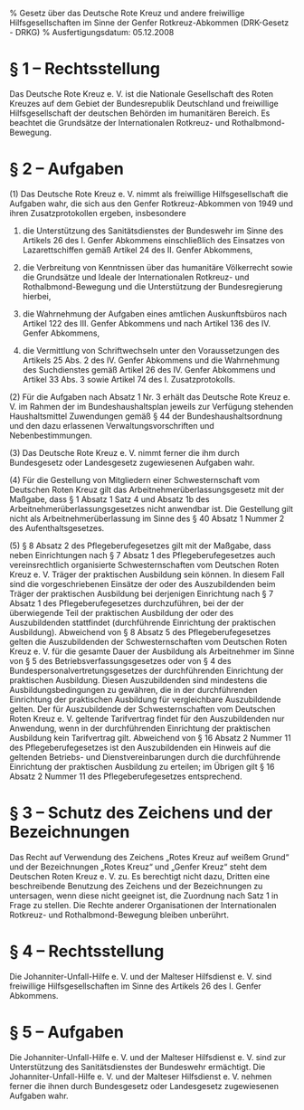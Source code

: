 % Gesetz über das Deutsche Rote Kreuz und andere freiwillige Hilfsgesellschaften im Sinne der Genfer Rotkreuz-Abkommen  (DRK-Gesetz - DRKG)
% Ausfertigungsdatum: 05.12.2008
 
# § 1 – Rechtsstellung

Das Deutsche Rote Kreuz e. V. ist die Nationale Gesellschaft des Roten Kreuzes auf dem Gebiet der Bundesrepublik Deutschland und freiwillige Hilfsgesellschaft der deutschen Behörden im humanitären Bereich. Es beachtet die Grundsätze der Internationalen Rotkreuz- und Rothalbmond-Bewegung.

# § 2 – Aufgaben

(1) Das Deutsche Rote Kreuz e. V. nimmt als freiwillige Hilfsgesellschaft die Aufgaben wahr, die sich aus den Genfer Rotkreuz-Abkommen von 1949 und ihren Zusatzprotokollen ergeben, insbesondere

1. die Unterstützung des Sanitätsdienstes der Bundeswehr im Sinne des Artikels 26 des I. Genfer Abkommens einschließlich des Einsatzes von Lazarettschiffen gemäß Artikel 24 des II. Genfer Abkommens,

2. die Verbreitung von Kenntnissen über das humanitäre Völkerrecht sowie die Grundsätze und Ideale der Internationalen Rotkreuz- und Rothalbmond-Bewegung und die Unterstützung der Bundesregierung hierbei,

3. die Wahrnehmung der Aufgaben eines amtlichen Auskunftsbüros nach Artikel 122 des III. Genfer Abkommens und nach Artikel 136 des IV. Genfer Abkommens,

4. die Vermittlung von Schriftwechseln unter den Voraussetzungen des Artikels 25 Abs. 2 des IV. Genfer Abkommens und die Wahrnehmung des Suchdienstes gemäß Artikel 26 des IV. Genfer Abkommens und Artikel 33 Abs. 3 sowie Artikel 74 des I. Zusatzprotokolls.

(2) Für die Aufgaben nach Absatz 1 Nr. 3 erhält das Deutsche Rote Kreuz e. V. im Rahmen der im Bundeshaushaltsplan jeweils zur Verfügung stehenden Haushaltsmittel Zuwendungen gemäß § 44 der Bundeshaushaltsordnung und den dazu erlassenen Verwaltungsvorschriften und Nebenbestimmungen.

(3) Das Deutsche Rote Kreuz e. V. nimmt ferner die ihm durch Bundesgesetz oder Landesgesetz zugewiesenen Aufgaben wahr.

(4) Für die Gestellung von Mitgliedern einer Schwesternschaft vom Deutschen Roten Kreuz gilt das Arbeitnehmerüberlassungsgesetz mit der Maßgabe, dass § 1 Absatz 1 Satz 4 und Absatz 1b des Arbeitnehmerüberlassungsgesetzes nicht anwendbar ist. Die Gestellung gilt nicht als Arbeitnehmerüberlassung im Sinne des § 40 Absatz 1 Nummer 2 des Aufenthaltsgesetzes.

(5) § 8 Absatz 2 des Pflegeberufegesetzes gilt mit der Maßgabe, dass neben Einrichtungen nach § 7 Absatz 1 des Pflegeberufegesetzes auch vereinsrechtlich organisierte Schwesternschaften vom Deutschen Roten Kreuz e. V. Träger der praktischen Ausbildung sein können. In diesem Fall sind die vorgeschriebenen Einsätze der oder des Auszubildenden beim Träger der praktischen Ausbildung bei derjenigen Einrichtung nach § 7 Absatz 1 des Pflegeberufegesetzes durchzuführen, bei der der überwiegende Teil der praktischen Ausbildung der oder des Auszubildenden stattfindet (durchführende Einrichtung der praktischen Ausbildung). Abweichend von § 8 Absatz 5 des Pflegeberufegesetzes gelten die Auszubildenden der Schwesternschaften vom Deutschen Roten Kreuz e. V. für die gesamte Dauer der Ausbildung als Arbeitnehmer im Sinne von § 5 des Betriebsverfassungsgesetzes oder von § 4 des Bundespersonalvertretungsgesetzes der durchführenden Einrichtung der praktischen Ausbildung. Diesen Auszubildenden sind mindestens die Ausbildungsbedingungen zu gewähren, die in der durchführenden Einrichtung der praktischen Ausbildung für vergleichbare Auszubildende gelten. Der für Auszubildende der Schwesternschaften vom Deutschen Roten Kreuz e. V. geltende Tarifvertrag findet für den Auszubildenden nur Anwendung, wenn in der durchführenden Einrichtung der praktischen Ausbildung kein Tarifvertrag gilt. Abweichend von § 16 Absatz 2 Nummer 11 des Pflegeberufegesetzes ist den Auszubildenden ein Hinweis auf die geltenden Betriebs- und Dienstvereinbarungen durch die durchführende Einrichtung der praktischen Ausbildung zu erteilen; im Übrigen gilt § 16 Absatz 2 Nummer 11 des Pflegeberufegesetzes entsprechend.

# § 3 – Schutz des Zeichens und der Bezeichnungen

Das Recht auf Verwendung des Zeichens „Rotes Kreuz auf weißem Grund“ und der Bezeichnungen „Rotes Kreuz“ und „Genfer Kreuz“ steht dem Deutschen Roten Kreuz e. V. zu. Es berechtigt nicht dazu, Dritten eine beschreibende Benutzung des Zeichens und der Bezeichnungen zu untersagen, wenn diese nicht geeignet ist, die Zuordnung nach Satz 1 in Frage zu stellen. Die Rechte anderer Organisationen der Internationalen Rotkreuz- und Rothalbmond-Bewegung bleiben unberührt.

# § 4 – Rechtsstellung

Die Johanniter-Unfall-Hilfe e. V. und der Malteser Hilfsdienst e. V. sind freiwillige Hilfsgesellschaften im Sinne des Artikels 26 des I. Genfer Abkommens.

# § 5 – Aufgaben

Die Johanniter-Unfall-Hilfe e. V. und der Malteser Hilfsdienst e. V. sind zur Unterstützung des Sanitätsdienstes der Bundeswehr ermächtigt. Die Johanniter-Unfall-Hilfe e. V. und der Malteser Hilfsdienst e. V. nehmen ferner die ihnen durch Bundesgesetz oder Landesgesetz zugewiesenen Aufgaben wahr.
